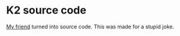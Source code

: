 # K2 source code
[My friend](https://www.twitter.com/yaboik2) turned into source code. This was made for a stupid joke.
